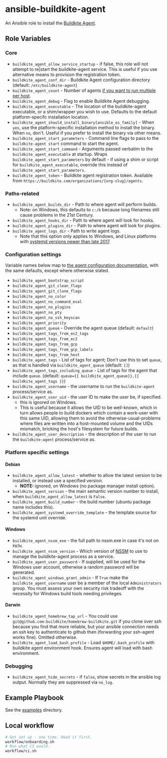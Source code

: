 # ansible-buildkite-agent

An Ansible role to install the [Buildkite Agent](https://buildkite.com/docs/agent/v3).

## Role Variables

### Core

- `buildkite_agent_allow_service_startup` - if false, this role will not attempt to re|start the buildkite-agent service. This is useful if you use alternative means to provision the registration token.
- `buildkite_agent_conf_dir` - Buildkite Agent configuration directory (default: `/etc/buildkite-agent`)
- `buildkite_agent_count` - Number of agents [if you want to run multiple per host](https://buildkite.com/docs/agent/v3/ubuntu#running-multiple-agents).
- `buildkite_agent_debug` - Flag to enable Buildkite Agent debugging.
- `buildkite_agent_executable` - The location of the buildkite-agent executable, or a shim/wrapper you wish to use.  Defaults to the default platform-specifc installation location.
- `buildkite_agent_should_install_binary[ansible_os_family]` - When `yes`, use the platform-specific installation method to install the binary. When `no`, don't. Useful if you prefer to install the binary via other means.
- `buildkite_agent_start_parameters` - Command line flags to pass to the `buildkite-agent start` command to start the agent.
- `buildkite_agent_start_command` - Arguments passed verbatim to the `buildkite_agent_executable` at startup.  Wraps `buildkite_agent_start_parameters` by default - if using a shim or script for `buildkite_agent_executable`, override this instead of `buildkite_agent_start_parameters`.
- `buildkite_agent_token` - Buildkite agent registration token. Available from `https://buildkite.com/organizations/{org-slug}/agents`.

### Paths-related

- `buildkite_agent_builds_dir` - Path to where agent will perform builds.
  - Note: on Windows, this defaults to `c:/b` because long filenames still cause problems in the 21st Century.
- `buildkite_agent_hooks_dir` - Path to where agent will look for hooks.
- `buildkite_agent_plugins_dir` - Path to where agent will look for plugins.
- `buildkite_agent_logs_dir` - Path to write agent logs.
  - Note that this option only applies to Windows, and Linux platforms with [systemd versions newer than late 2017](https://github.com/systemd/systemd/issues/3991).

### Configuration settings

Variable names below map to [the agent configuration documentation](https://buildkite.com/docs/agent/v3/configuration#configuration-settings), with the same defaults, except where otherwise stated.

- `buildkite_agent_bootstrap_script`
- `buildkite_agent_git_clean_flags`
- `buildkite_agent_git_clone_flags`
- `buildkite_agent_no_color`
- `buildkite_agent_no_command_eval`
- `buildkite_agent_no_plugins`
- `buildkite_agent_no_pty`
- `buildkite_agent_no_ssh_keyscan`
- `buildkite_agent_priority`
- `buildkite_agent_queue` - Override the agent queue (default: `default`)
- `buildkite_agent_tags_from_ec2_tags`
- `buildkite_agent_tags_from_ec2`
- `buildkite_agent_tags_from_gcp`
- `buildkite_agent_tags_from_gcp_labels`
- `buildkite_agent_tags_from_host`
- `buildkite_agent_tags` - List of tags for agent; Don't use this to set `queue`, as that is handled via `buildkite_agent_queue` (default: `[]`)
- `buildkite_agent_tags_including_queue` - List of tags for the agent that include `queue`. (default: `queue={{ buildkite_agent_queue}},{{ buildkite_agent_tags }}`)
- `buildkite_agent_username` - the username to run the `buildkite-agent` process/service as.
- `buildkite_agent_user_uid` - the user ID to make the user be, if specified.
  - this is ignored on Windows.
  - This is useful because it allows the UID to be well-known, which in turn allows people to build dockers which contain a work-user with this same UID, allowing them to avoid the otherwise-usual-problems where files are written into a host-mounted volume and the UIDs mismatch, bricking the host's filesystem for future builds.
- `buildkite_agent_user_description` - the description of the user to run the `buildkite-agent` process/service as.

### Platform specific settings

#### Debian

- `buildkite_agent_allow_latest` - whether to allow the latest version to be installed, or instead use a specified version.
  - **NOTE:** ignored, on Windows (no package manager install option).
- `buildkite_agent_version` - the main semantic version number to install, when `buildkite_agent_allow_latest` is `False`.
- `buildkite_agent_build_number` - the build number (ubuntu package name includes this).
- `buildkite_agent_systemd_override_template` - the template source for the systemd unit override.

#### Windows

- `buildkite_agent_nssm_exe` - the full path to nssm.exe in case it's not on `PATH`.
- `buildkite_agent_nssm_version` - Which version of [NSSM] to use to manage the buildkite-agent process as a service.
- `buildkite_agent_user_password` - If supplied, will be used for the Windows user account, otherwise a random password will be generated.
- `buildkite_agent_windows_grant_admin` - If `True` make the `buildkite_agent_username` user be a member of the local `Administrators` group. You must assess your own security risk tradeoff with the necessity for Windows build tools needing privileges.

#### Darwin

- `buildkite_agent_homebrew_tap_url` - You could use `git@github.com:buildkite/homebrew-buildkite.git` if you clone over ssh because you find that more reliable, but your ansible connection needs an ssh key to authenticate to github then (forwarding your ssh-agent works fine). Omitted otherwise.
- `buildkite_agent_load_bash_profile` - Load `$HOME/.bash_profile` with buildkite agent environment hook. Ensures agent will load with bash environment.

### Debugging

- `buildkite_agent_hide_secrets` - if `false`, show secrets in the ansible log output. Normally they are suppressed via `no_log`.

## Example Playbook

See the [examples](./examples/) directory.

## Local workflow

```bash
# Get set up - one time. Read it first.
workflow/onboarding.sh
# Run what CI would.
workflow/ci.sh
```

[NSSM]: https://nssm.cc
